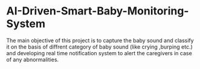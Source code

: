 # AI-Driven-Smart-Baby-Monitoring-System
The main objective of this project is to capture the baby sound and classify it on the basis of diffrent category of baby sound (like crying ,burping etc.)
and  developing real time notification system to alert the caregivers in case of any abnormalities.

